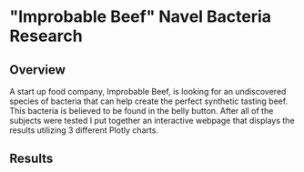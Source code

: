 # "Improbable Beef" Navel Bacteria Research

## Overview

A start up food company, Improbable Beef, is looking for an undiscovered species of bacteria that can help create the perfect synthetic tasting beef. This bacteria is believed to be found in the belly button. After all of the subjects were tested I put together an interactive webpage that displays the results utilizing 3 different Plotly charts. 

## Results
